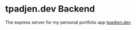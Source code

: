 # tpadjen.dev Backend

The express server for my personal portfolio app [tpadjen.dev](tpadjen.dev)

